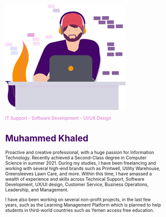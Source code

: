 ![Header image](Header.png)

<span style="color: #DD6FD1;">IT Support - Software Development - UI/UX Design </span> 
# <span style="color:#45046a;">Muhammed Khaled</span> 

Proactive and creative professional, with a huge passion for Information Technology. Recently achieved a Second-Class degree in Computer Science in summer 2021. During my studies, I have been freelancing and working with several high-end brands such as Printwell, Utility Warehouse, Greensleeves Lawn Care, and more. Within this time, I have amassed a wealth of experience and skills across Technical Support, Software Development, UX/UI design, Customer Service, Business Operations, Leadership, and Management.

I have also been working on several non-profit projects, in the last few years, such as the Learning Management Platform which is planned to help students in third-world countries such as Yemen access free education.
